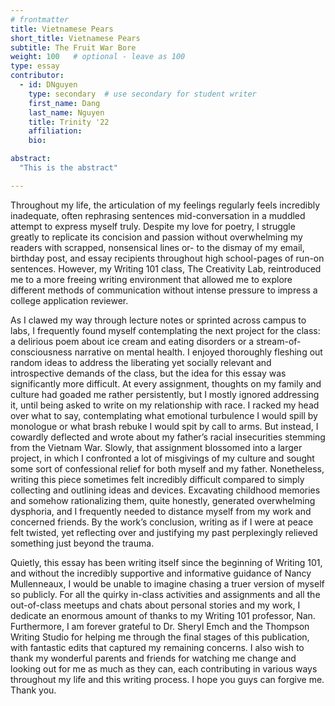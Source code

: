 ```yaml
---
# frontmatter
title: Vietnamese Pears
short_title: Vietnamese Pears
subtitle: The Fruit War Bore
weight: 100   # optional - leave as 100
type: essay
contributor:
  - id: DNguyen
    type: secondary  # use secondary for student writer
    first_name: Dang
    last_name: Nguyen
    title: Trinity '22
    affiliation: 
    bio: 

abstract:
  "This is the abstract"

---
```


Throughout my life, the articulation of my feelings regularly feels incredibly inadequate, often rephrasing sentences mid-conversation in a muddled attempt to express myself truly. Despite my love for poetry, I struggle greatly to replicate its concision and passion without overwhelming my readers with scrapped, nonsensical lines or- to the dismay of my email, birthday post, and essay recipients throughout high school-pages of run-on sentences. However, my Writing 101 class, The Creativity Lab, reintroduced me to a more freeing writing environment that allowed me to explore different methods of communication without intense pressure to impress a college application reviewer. 

As I clawed my way through lecture notes or sprinted across campus to labs, I frequently found myself contemplating the next project for the class: a delirious poem about ice cream and eating disorders or a stream-of-consciousness narrative on mental health. I enjoyed thoroughly fleshing out random ideas to address the liberating yet socially relevant and introspective demands of the class, but the idea for this essay was significantly more difficult. At every assignment, thoughts on my family and culture had goaded me rather persistently, but I mostly ignored addressing it, until being asked to write on my relationship with race. I racked my head over what to say, contemplating what emotional turbulence I would spill by monologue or what brash rebuke I would spit by call to arms. But instead, I cowardly deflected and wrote about my father’s racial insecurities stemming from the Vietnam War. Slowly, that assignment blossomed into a larger project, in which I confronted a lot of misgivings of my culture and sought some sort of confessional relief for both myself and my father. Nonetheless, writing this piece sometimes felt incredibly difficult compared to simply collecting and outlining ideas and devices. Excavating childhood memories and somehow rationalizing them, quite honestly, generated overwhelming dysphoria, and I frequently needed to distance myself from my work and concerned friends. By the work’s conclusion, writing as if I were at peace felt twisted, yet reflecting over and justifying my past perplexingly relieved something just beyond the trauma.

Quietly, this essay has been writing itself since the beginning of Writing 101, and without the incredibly supportive and informative guidance of Nancy Mullenneaux, I would be unable to imagine chasing a truer version of myself so publicly. For all the quirky in-class activities and assignments and all the out-of-class meetups and chats about personal stories and my work, I dedicate an enormous amount of thanks to my Writing 101 professor, Nan. Furthermore, I am forever grateful to Dr. Sheryl Emch and the Thompson Writing Studio for helping me through the final stages of this publication, with fantastic edits that captured my remaining concerns. I also wish to thank my wonderful parents and friends for watching me change and looking out for me as much as they can, each contributing in various ways throughout my life and this writing process. I hope you guys can forgive me. Thank you.
